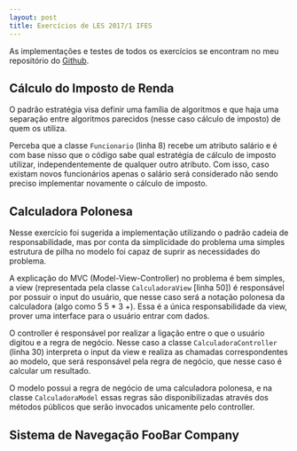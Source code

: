 ```yaml
---
layout: post
title: Exercícios de LES 2017/1 IFES
---
```

As implementações e testes de todos os exercícios se encontram no meu repositório do [Github](https://github.com/igorbelo/exercicios-les/).

## Cálculo do Imposto de Renda
<script src="https://gist.github.com/igorbelo/a20bbf57919ee592b8720703af810e7f.js"></script>

O padrão estratégia visa definir uma família de algoritmos e que haja uma separação entre algoritmos parecidos (nesse caso cálculo de imposto) de quem os utiliza.

Perceba que a classe `Funcionario` (linha 8) recebe um atributo salário e é com base nisso que o código sabe qual estratégia de cálculo de imposto utilizar, independentemente de qualquer outro atributo. Com isso, caso existam novos funcionários apenas o salário será considerado não sendo preciso implementar novamente o cálculo de imposto.

## Calculadora Polonesa
<script src="https://gist.github.com/igorbelo/0c357c6197907129b0f918d6189095cf.js"></script>

Nesse exercício foi sugerida a implementação utilizando o padrão cadeia de responsabilidade, mas por conta da simplicidade do problema uma simples estrutura de pilha no modelo foi capaz de suprir as necessidades do problema.

A explicação do MVC (Model-View-Controller) no problema é bem simples, a view (representada pela classe `CalculadoraView` [linha 50]) é responsável por possuir o input do usuário, que nesse caso será a notação polonesa da calculadora (algo como 5 5 * 3 +). Essa é a única responsabilidade da view, prover uma interface para o usuário entrar com dados.

O controller é responsável por realizar a ligação entre o que o usuário digitou e a regra de negócio. Nesse caso a classe `CalculadoraController` (linha 30) interpreta o input da view e realiza as chamadas correspondentes ao modelo, que será responsável pela regra de negócio, que nesse caso é calcular um resultado.

O modelo possui a regra de negócio de uma calculadora polonesa, e na classe `CalculadoraModel` essas regras são disponibilizadas através dos métodos públicos que serão invocados unicamente pelo controller.

## Sistema de Navegação FooBar Company
